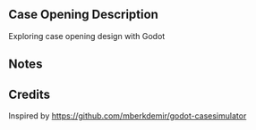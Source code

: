 ## Case Opening Description <br/>
Exploring case opening design with Godot
<br/>


## Notes <br/>


## Credits <br>
Inspired by https://github.com/mberkdemir/godot-casesimulator

